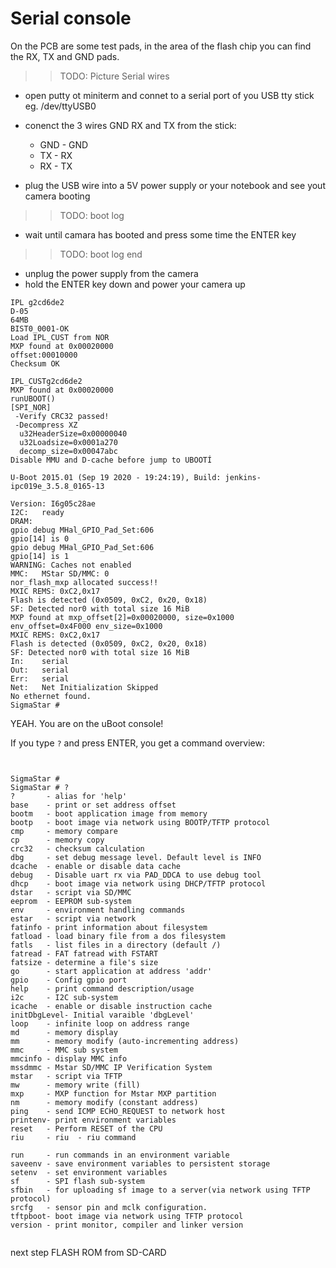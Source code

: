 # Serial console

On the PCB are some test pads, in the area of the flash chip you can find the RX, TX and GND pads.

>> TODO: Picture Serial wires

- open putty ot miniterm and connet to a serial port of you USB tty stick  eg. /dev/ttyUSB0
- conenct the 3 wires GND RX and TX from the stick:
  - GND - GND 
  - TX  - RX 
  - RX  - TX

- plug the USB wire into a 5V power supply or your notebook and see yout camera booting

>> TODO: boot log

- wait until camara has booted and press some time the ENTER key

>> TODO: boot log end 

- unplug the power supply from the camera 
- hold the ENTER key down and power your camera up

```
IPL g2cd6de2
D-05
64MB
BIST0_0001-OK
Load IPL_CUST from NOR
MXP found at 0x00020000
offset:00010000
Checksum OK

IPL_CUSTg2cd6de2
MXP found at 0x00020000
runUBOOT()
[SPI_NOR]
 -Verify CRC32 passed!
 -Decompress XZ
  u32HeaderSize=0x00000040
  u32Loadsize=0x0001a270
  decomp_size=0x00047abc
Disable MMU and D-cache before jump to UBOOTÍ

U-Boot 2015.01 (Sep 19 2020 - 19:24:19), Build: jenkins-ipc019e_3.5.8_0165-13

Version: I6g05c28ae
I2C:   ready
DRAM:  
gpio debug MHal_GPIO_Pad_Set:606
gpio[14] is 0
gpio debug MHal_GPIO_Pad_Set:606
gpio[14] is 1
WARNING: Caches not enabled
MMC:   MStar SD/MMC: 0
nor_flash_mxp allocated success!!
MXIC REMS: 0xC2,0x17
Flash is detected (0x0509, 0xC2, 0x20, 0x18)
SF: Detected nor0 with total size 16 MiB
MXP found at mxp_offset[2]=0x00020000, size=0x1000
env_offset=0x4F000 env_size=0x1000
MXIC REMS: 0xC2,0x17
Flash is detected (0x0509, 0xC2, 0x20, 0x18)
SF: Detected nor0 with total size 16 MiB
In:    serial
Out:   serial
Err:   serial
Net:   Net Initialization Skipped
No ethernet found.
SigmaStar # 

```

YEAH. You are on the uBoot console!

If you type ``?`` and press ENTER, you get a command overview:

```


SigmaStar #
SigmaStar # ?
?       - alias for 'help'
base    - print or set address offset
bootm   - boot application image from memory
bootp   - boot image via network using BOOTP/TFTP protocol
cmp     - memory compare
cp      - memory copy
crc32   - checksum calculation
dbg     - set debug message level. Default level is INFO
dcache  - enable or disable data cache
debug   - Disable uart rx via PAD_DDCA to use debug tool
dhcp    - boot image via network using DHCP/TFTP protocol
dstar   - script via SD/MMC
eeprom  - EEPROM sub-system
env     - environment handling commands
estar   - script via network
fatinfo - print information about filesystem
fatload - load binary file from a dos filesystem
fatls   - list files in a directory (default /)
fatread - FAT fatread with FSTART
fatsize - determine a file's size
go      - start application at address 'addr'
gpio    - Config gpio port
help    - print command description/usage
i2c     - I2C sub-system
icache  - enable or disable instruction cache
initDbgLevel- Initial varaible 'dbgLevel'
loop    - infinite loop on address range
md      - memory display
mm      - memory modify (auto-incrementing address)
mmc     - MMC sub system
mmcinfo - display MMC info
mssdmmc - Mstar SD/MMC IP Verification System
mstar   - script via TFTP
mw      - memory write (fill)
mxp     - MXP function for Mstar MXP partition
nm      - memory modify (constant address)
ping    - send ICMP ECHO_REQUEST to network host
printenv- print environment variables
reset   - Perform RESET of the CPU
riu     - riu  - riu command

run     - run commands in an environment variable
saveenv - save environment variables to persistent storage
setenv  - set environment variables
sf      - SPI flash sub-system
sfbin   - for uploading sf image to a server(via network using TFTP protocol)
srcfg   - sensor pin and mclk configuration.
tftpboot- boot image via network using TFTP protocol
version - print monitor, compiler and linker version


```

next step  FLASH ROM from SD-CARD

